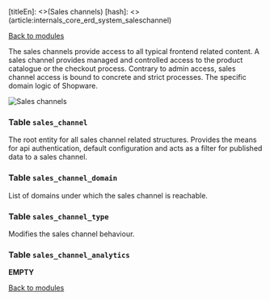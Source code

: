 [titleEn]: <>(Sales channels)
[hash]: <>(article:internals_core_erd_system_saleschannel)

[Back to modules](./../10-modules.md)

The sales channels provide access to all typical frontend related content.
A sales channel provides managed and controlled access to the product catalogue or the checkout process.
Contrary to admin access, sales channel access is bound to concrete and strict processes.
The specific domain logic of Shopware.

![Sales channels](./dist/erd-shopware-core-system-saleschannel.png)


### Table `sales_channel`

The root entity for all sales channel related structures.
Provides the means for api authentication, default configuration and acts as a filter for published data to a sales channel.


### Table `sales_channel_domain`

List of domains under which the sales channel is reachable.


### Table `sales_channel_type`

Modifies the sales channel behaviour.


### Table `sales_channel_analytics`

__EMPTY__


[Back to modules](./../10-modules.md)
